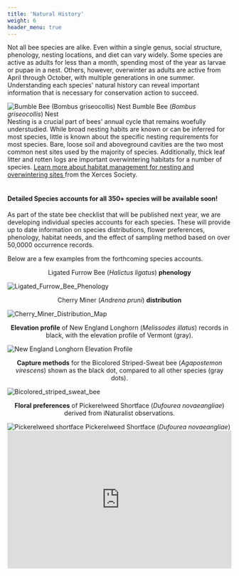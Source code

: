 ```yaml
---
title: 'Natural History'
weight: 6
header_menu: true
---
```


Not all bee species are alike. Even within a single genus, social structure, phenology, nesting locations, and diet can vary widely. Some species are active as adults for less than a month, spending most of the year as larvae or pupae in a nest. Others, however, overwinter as adults are active from April through October, with multiple generations in one summer. Understanding each species' natural history can reveal important information that is necessary for conservation action to succeed.

<div class="row">
  <div class="col-lg-6">
    <img
      src="https://stateofbees.vtatlasoflife.org/images/bumblebeenest.jpg"
      alt="Bumble Bee (Bombus griseocollis) Nest"
      title="Bumble Bee (Bombus griseocollis) Nest"
      >
      <label class="image-caption">Bumble Bee (<i>Bombus griseocollis</i>) Nest</label>
  </div>
  <div class="col-lg-6">
    Nesting is a crucial part of bees' annual cycle that remains woefully understudied. While broad nesting habits are known or can be inferred for most species, little is known about the specific nesting requirements for most species. Bare, loose soil and aboveground cavities are the two most common nest sites used by the majority of species. Additionally, thick leaf litter and rotten logs are important overwintering habitats for a number of species. <a href="https://xerces.org/publications/fact-sheets/nesting-overwintering-habitat#:~:text=The%20availability%20of%20nesting%20and,support%20pollinators%20and%20other%20wildlife" target = "blank_">Learn more about habitat management for nesting and overwintering sites </a>from the Xerces Society.
  </div>
</div> <!-- end row -->

<br>
<div class="lead">
  <h4>Detailed Species accounts for all 350+ species will be available soon!</h4>
</div>

As part of the state bee checklist that will be published next year, we are developing individual species accounts for each species. These will provide up to date information on species distributions, flower preferences, phenology, habitat needs, and the effect of sampling method based on over 50,0000 occurrence records.
<br>

Below are a few examples from the forthcoming species accounts.

<div class="row">
  <div class="col-lg-6">
    <p style="text-align: center; "> Ligated Furrow Bee (<i>Halictus ligatus</i>) <b>phenology</b> </p>
    <img src="https://stateofbees.vtatlasoflife.org/images/Phenology_Halictus_ligatus.png" alt="Ligated_Furrow_Bee_Phenology" title="Ligated Furrow Bee (<i>Halictus ligatus</i>)">
  </div>
  <div class="col-lg-6">
    <p style="text-align: center;"> Cherry Miner (<i>Andrena pruni</i>) <b>distribution</b></p>
    <img src="https://stateofbees.vtatlasoflife.org/images/Example_dist_Andrena_pruni.png" alt="Cherry_Miner_Distribution_Map" title="Cherry Miner (<i>Andrena pruni</i>)">
  </div>
</div>

<div class= "row">
  <div class="col-lg-6">
    <p style="text-align: center;"> <b>Elevation profile</b> of New England Longhorn (<i>Melissodes illatus</i>) records in black, with the elevation profile of Vermont (gray).</p>
    <img src="https://stateofbees.vtatlasoflife.org/images/Elevation_hist_Melissodes_illatus.png" alt="New England Longhorn Elevation Profile" title="New England Longhorn(<i>Melissodes illatus</i>)">
  </div>
  <div class="col-lg-6">
    <p style="text-align: center;"> <b>Capture methods</b> for the Bicolored Striped-Sweat bee (<i>Agapostemon virescens</i>) shown as the black dot, compared to all other species (gray dots). </p>
    <img src="https://stateofbees.vtatlasoflife.org/images/Tert_plot_Agapostemon_virescens.png" alt="Bicolored_striped_sweat_bee" title="Bicolored Striped-Sweat bee (<i>Agapostemon virescens</i>)">
  </div>
</div>

<div class="row">
  <p style="text-align: center;"><b>Floral preferences</b> of Pickerelweed Shortface (<i>Dufourea novaeangliae</i>) derived from iNaturalist observations.</p>
  <div class="col-lg-6">
    <img src="https://stateofbees.vtatlasoflife.org/images/Pickerelweed-Shortface-Bee.jpg"
    class="bootstrapColumnImage"
    alt="Pickerelweed shortface"
    title="Pickerelweed Shortface (Dufourea novaeangliae)"
    style="width: 100% align: center"
    >
    <label class="image-caption">Pickerelweed Shortface (<i>Dufourea novaeangliae</i>)</label>
  </div>
  <div class="col-lg-6">
    <iframe
      class="bootstrapColumnImage"
      src="https://vtatlasoflife.org/SOBees_2022/PickerelWeed_Shortface.html" onload='javascript:(function(o){o.style.height=o.contentWindow.document.body.scrollHeight+"px";}(this));' style="height:310px;width:100%;border:none;overflow:hidden;">
    </iframe>
  </div>
</div>
